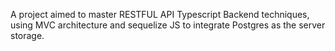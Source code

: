 A project aimed to master RESTFUL API Typescript Backend techniques, using MVC architecture and sequelize JS to integrate Postgres as the server storage.
